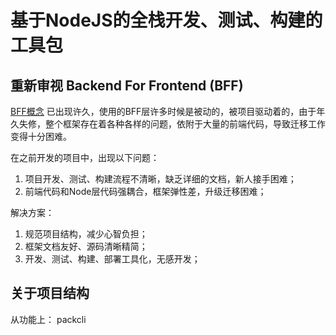 # 基于NodeJS的全栈开发、测试、构建的工具包

## 重新审视 Backend For Frontend (BFF)

[BFF概念](https://mp.weixin.qq.com/s/IYddaaw2ps1wR2VT1dmcorePg)
已出现许久，使用的BFF层许多时候是被动的，被项目驱动着的，由于年久失修，整个框架存在着各种各样的问题，依附于大量的前端代码，导致迁移工作变得十分困难。

在之前开发的项目中，出现以下问题：

1. 项目开发、测试、构建流程不清晰，缺乏详细的文档，新人接手困难；
2. 前端代码和Node层代码强耦合，框架弹性差，升级迁移困难；

解决方案：

1. 规范项目结构，减少心智负担；
2. 框架文档友好、源码清晰精简；
3. 开发、测试、构建、部署工具化，无感开发；

## 关于项目结构

从功能上：
  packcli